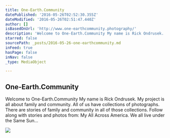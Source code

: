```yaml
---
title: One-Earth.Community
datePublished: '2016-05-26T02:52:30.355Z'
dateModified: '2016-05-26T02:51:47.440Z'
author: []
isBasedOnUrl: 'http://www.one-earthcommunity.photography/'
description: 'Welcome to One-Earth.Community My name is Rick Ondrusek. My project is all about family and community. All of us have collections of photographs. There are stories of family and community in all of those collections. Follow along with stories and photos from: My All Across America. We all live under the Same Sun...'
starred: false
sourcePath: _posts/2016-05-26-one-earthcommunity.md
inFeed: true
hasPage: false
inNav: false
_type: MediaObject

---
```

<article style=""><h1>One-Earth.Community</h1><p>Welcome to One-Earth.Community My name is Rick Ondrusek. My project is all about family and community. All of us have collections of photographs. There are stories of family and community in all of those collections. Follow along with stories and photos from: My All Across America. We all live under the Same Sun...</p><img src="http://www.one-earthcommunity.photography/img/s4/v66/p1452820237-4.jpg" /></article>
